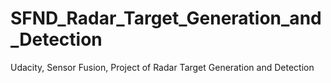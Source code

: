 # SFND_Radar_Target_Generation_and_Detection
Udacity, Sensor Fusion, Project of Radar Target Generation and Detection
